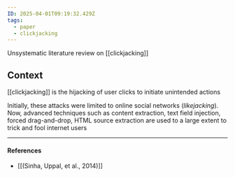 ```yaml
---
ID: 2025-04-01T09:19:32.429Z
tags:
  - paper
  - clickjacking
---
```

Unsystematic literature review on [[clickjacking]]
## Context

[[clickjacking]] is the hijacking of user clicks to initiate unintended actions

Initially, these attacks were limited to online social networks (*likejacking*). Now, advanced techniques such as content extraction, text field injection, forced drag-and-drop, HTML source extraction are used to a large extent to trick and fool internet users

---
#### References
- [[(Sinha, Uppal, et al., 2014)]]
